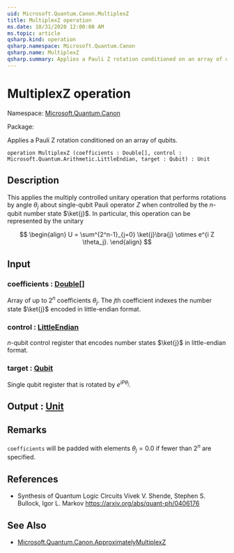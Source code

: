 ```yaml
---
uid: Microsoft.Quantum.Canon.MultiplexZ
title: MultiplexZ operation
ms.date: 10/31/2020 12:00:00 AM
ms.topic: article
qsharp.kind: operation
qsharp.namespace: Microsoft.Quantum.Canon
qsharp.name: MultiplexZ
qsharp.summary: Applies a Pauli Z rotation conditioned on an array of qubits.
---
```


# MultiplexZ operation

Namespace: [Microsoft.Quantum.Canon](xref:Microsoft.Quantum.Canon)

Package: [](https://nuget.org/packages/)


Applies a Pauli Z rotation conditioned on an array of qubits.

```qsharp
operation MultiplexZ (coefficients : Double[], control : Microsoft.Quantum.Arithmetic.LittleEndian, target : Qubit) : Unit
```


## Description

This applies the multiply controlled unitary operation that performsrotations by angle $\theta_j$ about single-qubit Pauli operator $Z$when controlled by the $n$-qubit number state $\ket{j}$.In particular, this operation can be represented by the unitary$$\begin{align}U = \sum^{2^n-1}_{j=0} \ket{j}\bra{j} \otimes e^{i Z \theta_j}.\end{align}$$

## Input

### coefficients : [Double](xref:microsoft.quantum.lang-ref.double)[]

Array of up to $2^n$ coefficients $\theta_j$. The $j$th coefficientindexes the number state $\ket{j}$ encoded in little-endian format.


### control : [LittleEndian](xref:Microsoft.Quantum.Arithmetic.LittleEndian)

$n$-qubit control register that encodes number states $\ket{j}$ inlittle-endian format.


### target : [Qubit](xref:microsoft.quantum.lang-ref.qubit)

Single qubit register that is rotated by $e^{i P \theta_j}$.



## Output : [Unit](xref:microsoft.quantum.lang-ref.unit)



## Remarks

`coefficients` will be padded with elements $\theta_j = 0.0$ iffewer than $2^n$ are specified.

## References

- Synthesis of Quantum Logic Circuits  Vivek V. Shende, Stephen S. Bullock, Igor L. Markov  https://arxiv.org/abs/quant-ph/0406176

## See Also

- [Microsoft.Quantum.Canon.ApproximatelyMultiplexZ](xref:Microsoft.Quantum.Canon.ApproximatelyMultiplexZ)